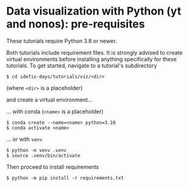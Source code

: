 # Data visualization with Python (yt and nonos): pre-requisites

These tutorials require Python 3.8 or newer.

Both tutorials include requirement files. It is strongly advised to create virtual
environments before installing anything specifically for these tutorials. To get
started, navigate to a tutorial's subdirectory

```shell
$ cd idefix-days/tutorials/viz/<dir>
```
(where `<dir>` is a placeholder)

and create a virtual environment...

... with conda (`<name>` is a placeholder)
```shell
$ conda create --name=<name> python=3.10
$ conda activate <name>
```

... or with `venv`
```shell
$ python -m venv .venv
$ source .venv/bin/activate
```

Then proceed to install requirements
```shell
$ python -m pip install -r requirements.txt
```
